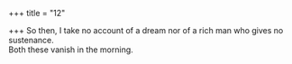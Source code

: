 +++
title = "12"

+++
So then, I take no account of a dream nor of a rich man who gives no  sustenance.  
Both these vanish in the morning.  